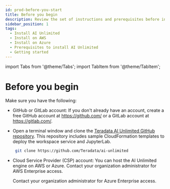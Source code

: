 ```yaml
---
id: prod-before-you-start
title: Before you begin
description: Review the set of instructions and prerequisites before installing Teradata AI Unlimited in production environment.
sidebar_position: 1
tags:
  - Install AI Unlimited
  - Install on AWS
  - Install on Azure
  - Prerequisites to install AI Unlimited
  - Getting started
---
```

import Tabs from '@theme/Tabs';
import TabItem from '@theme/TabItem';

# Before you begin

Make sure you have the following:

- GitHub or GitLab account: If you don't already have an account, create a free GitHub account at https://github.com/ or a GitLab account at https://gitlab.com/.

- Open a terminal window and clone the [Teradata AI Unlimited GitHub repository](https://github.com/Teradata/ai-unlimited). This repository includes sample CloudFormation templates to deploy the workspace service and JupyterLab.

   ```bash
    git clone https://github.com/Teradata/ai-unlimited
   ```
- Cloud Service Provider (CSP) account: You can host the AI Unlimited engine on AWS or Azure. 
    <Tabs>
    <TabItem value="aws" label="AWS" default>
    Contact your organization administrator for AWS Enterprise access. 
    </TabItem>

  <TabItem value="azure" label="Azure">
   Contact your organization administrator for Azure Enterprise access.
   </TabItem>
    </Tabs>


